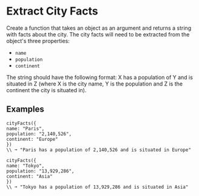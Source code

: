 # Extract City Facts

Create a function that takes an object as an argument and returns a string with facts about the city. The city facts will need to be extracted from the object's three properties:

-   `name`
-   `population`
-   `continent`

The string should have the following format: X has a population of Y and is situated in Z (where X is the city name, Y is the population and Z is the continent the city is situated in).

## Examples

```
cityFacts({
name: "Paris",
population: "2,140,526",
continent: "Europe"
})
\\ ➞ "Paris has a population of 2,140,526 and is situated in Europe"

cityFacts({
name: "Tokyo",
population: "13,929,286",
continent: "Asia"
})
\\ ➞ "Tokyo has a population of 13,929,286 and is situated in Asia"
```
